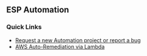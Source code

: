 ## ESP Automation

### Quick Links

- [Request a new Automation project or report a bug](https://github.com/EvidentSecurity/automation/issues/new)
- [AWS Auto-Remediation via Lambda](https://github.com/EvidentSecurity/automation/tree/master/autoremediate/aws)
